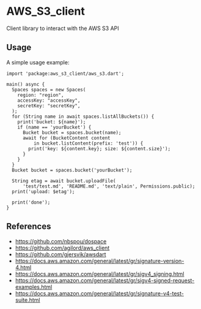 # AWS_S3_client

Client library to interact with the AWS S3 API

## Usage

A simple usage example:

```
import 'package:aws_s3_client/aws_s3.dart';

main() async {
  Spaces spaces = new Spaces(
    region: "region",
    accessKey: "accessKey",
    secretKey: "secretKey",
  );
  for (String name in await spaces.listAllBuckets()) {
    print('bucket: ${name}');
    if (name == 'yourBucket') {
      Bucket bucket = spaces.bucket(name);
      await for (BucketContent content
          in bucket.listContent(prefix: 'test')) {
        print('key: ${content.key}; size: ${content.size}');
      }
    }
  }
  Bucket bucket = spaces.bucket('yourBucket');

  String etag = await bucket.uploadFile(
      'test/test.md', 'README.md', 'text/plain', Permissions.public);
  print('upload: $etag');

  print('done');
}
```

## References

* https://github.com/nbspou/dospace
* https://github.com/agilord/aws_client
* https://github.com/gjersvik/awsdart
* https://docs.aws.amazon.com/general/latest/gr/signature-version-4.html
* https://docs.aws.amazon.com/general/latest/gr/sigv4_signing.html
* https://docs.aws.amazon.com/general/latest/gr/sigv4-signed-request-examples.html
* https://docs.aws.amazon.com/general/latest/gr/signature-v4-test-suite.html
